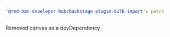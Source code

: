 ```yaml
---
'@red-hat-developer-hub/backstage-plugin-bulk-import': patch
---
```


Removed canvas as a devDependency
